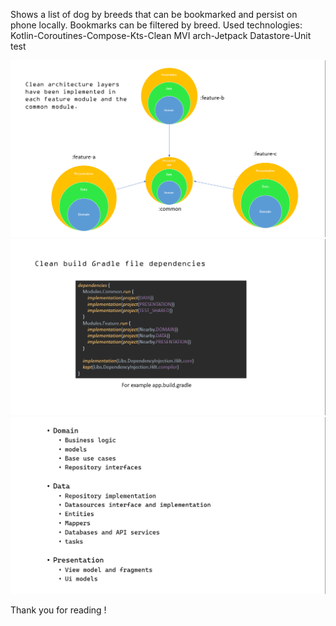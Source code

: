 Shows a list of dog by breeds that can be bookmarked and persist on phone locally. Bookmarks can be filtered by breed. Used technologies: Kotlin-Coroutines-Compose-Kts-Clean MVI arch-Jetpack Datastore-Unit test

![image.png](./image.png)
![image-7.png](./image-7.png)
![image-9.png](./image-9.png)

Thank you for reading !
